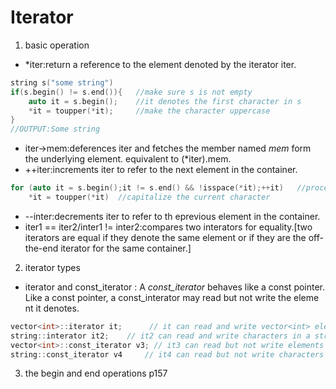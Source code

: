# Iterator
1. basic operation
- \*iter:return a reference to the element denoted by the iterator iter.
```C++
string s("some string")
if(s.begin() != s.end()){	//make sure s is not empty
	auto it = s.begin();	//it denotes the first character in s
	*it = toupper(*it);		//make the character uppercase
}
//OUTPUT:Some string
```
- iter->mem:deferences iter and fetches the member named *mem* form the underlying element. equivalent to (\*iter).mem.
- ++iter:increments iter to refer to the next element in the container.
```C++
for (auto it = s.begin();it != s.end() && !isspace(*it);++it)	//process characters in s until we run out of th echaracters or we hit a whitespace
	*it = toupper(*it)	//capitalize the current character
```
- --inter:decrements iter to refer to th eprevious element in the container.
- iter1 == iter2/inter1 != inter2:compares two interators for equality.\[two iterators are equal if they denote the same element or if they are the off-the-end iterator for the same container.\]
2. iterator types
- iterator and const_iterator : A *const_iterator* behaves like a const pointer. Like a const pointer, a const_interator may read but not write the eleme nt it denotes.
```C++
vector<int>::iterator it;	   // it can read and write vector<int> elements
string::interator it2;	  // it2 can read and write characters in a string
vector<int>::const_iterator v3;	// it3 can read but not write elements
string::const_iterator v4	  // it4 can read but not write characters
```
3. the begin and end operations
p157